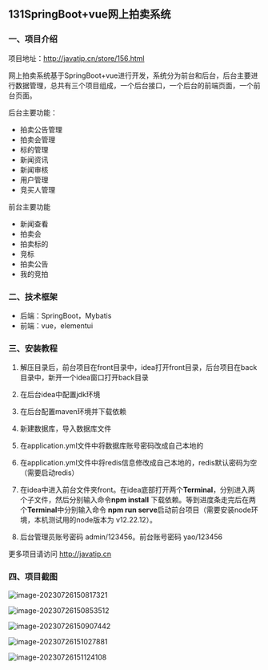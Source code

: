 ## 131SpringBoot+vue网上拍卖系统

### 一、项目介绍

项目地址：http://javatip.cn/store/156.html

网上拍卖系统基于SpringBoot+vue进行开发，系统分为前台和后台，后台主要进行数据管理，总共有三个项目组成，一个后台接口，一个后台的前端页面，一个前台页面。

后台主要功能：

- 拍卖公告管理
- 拍卖会管理
- 标的管理
- 新闻资讯
- 新闻审核
- 用户管理
- 竞买人管理

前台主要功能

- 新闻查看
- 拍卖会
- 拍卖标的
- 竞标
- 拍卖公告
- 我的竞拍

### 二、技术框架

- 后端：SpringBoot，Mybatis
- 前端：vue，elementui

### 三、安装教程

1. 解压目录后，前台项目在front目录中，idea打开front目录，后台项目在back目录中，新开一个idea窗口打开back目录
2. 在后台idea中配置jdk环境
3. 在后台配置maven环境并下载依赖
4. 新建数据库，导入数据库文件
5. 在application.yml文件中将数据库账号密码改成自己本地的

6. 在application.yml文件中将redis信息修改成自己本地的，redis默认密码为空（需要启动redis）

7. 在idea中进入前台文件夹front。在idea底部打开两个**Terminal**，分别进入两个子文件，然后分别输入命令**npm install** 下载依赖。等到进度条走完后在两个**Terminal**中分别输入命令 **npm run serve**启动前台项目（需要安装node环境，本机测试用的node版本为 v12.22.12）。

8. 后台管理员账号密码 admin/123456。前台账号密码 yao/123456

更多项目请访问 http://javatip.cn

### 四、项目截图

![image-20230726150817321](http://image.javatip.cn/bysj/20230726150817.png)

![image-20230726150853512](http://image.javatip.cn/bysj/20230726150853.png)

![image-20230726150907442](http://image.javatip.cn/bysj/20230726150907.png)

![image-20230726151027881](http://image.javatip.cn/bysj/20230726151028.png)

![image-20230726151124108](http://image.javatip.cn/bysj/20230726151124.png)
